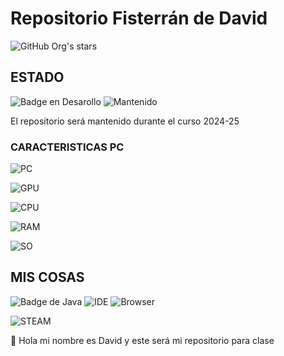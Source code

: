 # Repositorio Fisterrán de David 
![GitHub Org's stars](https://img.shields.io/github/stars/camilafernanda?style=social)

## ESTADO 

![Badge en Desarollo](https://img.shields.io/badge/STATUS-EN%20DESAROLLO-green)
![Mantenido](https://img.shields.io/badge/MAINTAINED%3F-YES-green.svg)

El repositorio será mantenido durante el curso 2024-25

### CARACTERISTICAS PC

![PC](	https://img.shields.io/badge/PC-Acer_Predator-ADD8E6?style=for-the-badge&logo=PC&logoColor=white)

![GPU](	https://img.shields.io/badge/NVIDIA-RTX_3070hq-76B900?style=for-the-badge&logo=nvidia&logoColor=white)

![CPU](https://img.shields.io/badge/Intel-Core_i7_11800H-0071C5?style=for-the-badge&logo=intel&logoColor=white)

![RAM](https://img.shields.io/badge/RAM-RAM_32_GB-FF0000?style=for-the-badge&logo=&logoColor=white)

![SO](https://img.shields.io/badge/Windows-Windows_11_PRO-0078D6?style=for-the-badge&logo=windows&logoColor=white)

## MIS COSAS
![Badge de Java](https://img.shields.io/badge/Java-ED8B00?style=for-the-badge&logo=openjdk&logoColor=black)
![IDE](https://img.shields.io/badge/IntelliJ_IDEA-000000.svg?style=for-the-badge&logo=intellij-idea&logoColor=violet)
![Browser](https://img.shields.io/badge/Opera-FF1B2D?style=for-the-badge&logo=Opera&logoColor=white)

![STEAM](	https://img.shields.io/badge/Steam-000000?style=for-the-badge&logo=steam&logoColor=white)
 <p>👋 Hola mi nombre es David y este será mi repositorio para clase </p>


<!---
David-BermudezFP/David-BermudezFP is a ✨ special ✨ repository because its `README.md` (this file) appears on your GitHub profile.
You can click the Preview link to take a look at your changes.
--->
